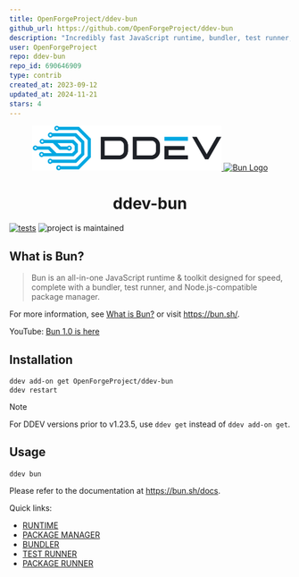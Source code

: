 ```yaml
---
title: OpenForgeProject/ddev-bun
github_url: https://github.com/OpenForgeProject/ddev-bun
description: "Incredibly fast JavaScript runtime, bundler, test runner, and package manager – all in one for DDEV"
user: OpenForgeProject
repo: ddev-bun
repo_id: 690646909
type: contrib
created_at: 2023-09-12
updated_at: 2024-11-21
stars: 4
---
```


<div align="center">
    <a href="https://ddev.com/">
        <img src="https://raw.githubusercontent.com/ddev/ddev/master/images/ddev-logo.svg" alt="DDEV logo" height="80">
    </a>
    <a href="https://bun.sh">
        <img src="https://user-images.githubusercontent.com/709451/182802334-d9c42afe-f35d-4a7b-86ea-9985f73f20c3.png"
            alt="Bun Logo"
            height="80"
        >
    </a>
    <h1 align="center">ddev-bun</h1>
</div>

[![tests](https://github.com/OpenForgeProject/ddev-bun/actions/workflows/tests.yml/badge.svg)](https://github.com/OpenForgeProject/ddev-bun/actions/workflows/tests.yml)
![project is maintained](https://img.shields.io/maintenance/yes/2024.svg)

## What is Bun?

> Bun is an all-in-one JavaScript runtime & toolkit designed for speed,
> complete with a bundler, test runner, and Node.js-compatible package manager.

For more information,
see [What is Bun?](https://github.com/oven-sh/bun#what-is-bun)
or visit <https://bun.sh/>.

YouTube: [Bun 1.0 is here](https://www.youtube.com/watch?v=BsnCpESUEqM)

## Installation

```shell
ddev add-on get OpenForgeProject/ddev-bun
ddev restart
```

> [!NOTE]
> For DDEV versions prior to v1.23.5, use `ddev get` instead of `ddev add-on get`.

## Usage

```shell
ddev bun
```

Please refer to the documentation at <https://bun.sh/docs>.

Quick links:

- [RUNTIME](https://bun.sh/docs/cli/run)
- [PACKAGE MANAGER](https://bun.sh/docs/cli/install)
- [BUNDLER](https://bun.sh/docs/bundler)
- [TEST RUNNER](https://bun.sh/docs/cli/test)
- [PACKAGE RUNNER](https://bun.sh/docs/cli/bunx)
